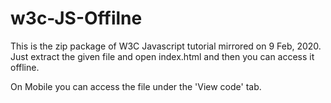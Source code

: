 # w3c-JS-Offilne
This is the zip package of W3C Javascript tutorial mirrored on 9 Feb, 2020.
Just extract the given file and open index.html and then you can access it offline.

On Mobile you can access the file under the 'View code' tab.
